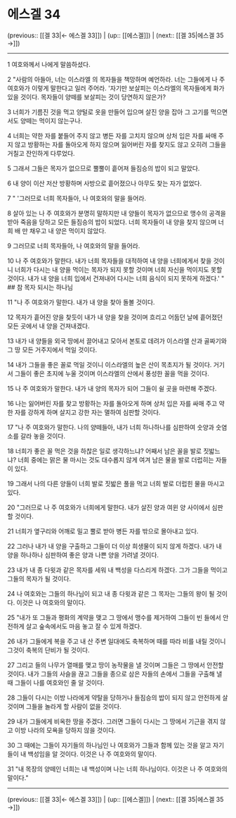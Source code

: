 # 에스겔 34

(previous:: [[겔 33|← 에스겔 33]]) | (up:: [[에스겔]]) | (next:: [[겔 35|에스겔 35 →]])

***




1 
여호와께서 나에게 말씀하셨다. 



2 
"사람의 아들아, 너는 이스라엘 의 목자들을 책망하며 예언하라. 너는 그들에게 나 주 여호와가 이렇게 말한다고 일러 주어라. '자기만 보살피는 이스라엘의 목자들에게 화가 있을 것이다. 목자들이 양떼를 보살피는 것이 당연하지 않은가? 



3 
너희가 기름진 것을 먹고 양털로 옷을 만들어 입으며 살진 양을 잡아 그 고기를 먹으면서도 양떼는 먹이지 않는구나. 



4 
너희는 약한 자를 붙들어 주지 않고 병든 자를 고치지 않으며 상처 입은 자를 싸매 주지 않고 방황하는 자를 돌아오게 하지 않으며 잃어버린 자를 찾지도 않고 오히려 그들을 거칠고 잔인하게 다루었다. 



5 
그래서 그들은 목자가 없으므로 뿔뿔이 흩어져 들짐승의 밥이 되고 말았다. 



6 
내 양이 이산 저산 방황하며 사방으로 흩어졌으나 아무도 찾는 자가 없었다. 



7 
" '그러므로 너희 목자들아, 나 여호와의 말을 들어라. 



8 
살아 있는 나 주 여호와가 분명히 말하지만 내 양들이 목자가 없으므로 맹수의 공격을 받아 죽음을 당하고 모든 들짐승의 밥이 되었다. 너희 목자들이 내 양을 찾지 않으며 너희 배 만 채우고 내 양은 먹이지 않았다. 



9 
그러므로 너희 목자들아, 나 여호와의 말을 들어라. 



10 
나 주 여호와가 말한다. 내가 너희 목자들을 대적하여 내 양을 너희에게서 찾을 것이니 너희가 다시는 내 양을 먹이는 목자가 되지 못할 것이며 너희 자신을 먹이지도 못할 것이다. 내가 내 양을 너희 입에서 건져내어 다시는 너희 음식이 되지 못하게 하겠다.' " ## 참 목자 되시는 하나님 



11 
"나 주 여호와가 말한다. 내가 내 양을 찾아 돌볼 것이다. 



12 
목자가 흩어진 양을 찾듯이 내가 내 양을 찾을 것이며 흐리고 어둡던 날에 흩어졌던 모든 곳에서 내 양을 건져내겠다. 



13 
내가 내 양들을 외국 땅에서 끌어내고 모아서 본토로 데려가 이스라엘 산과 골짜기와 그 땅 모든 거주지에서 먹일 것이다. 



14 
내가 그들을 좋은 꼴로 먹일 것이니 이스라엘의 높은 산이 목초지가 될 것이다. 거기서 그들이 좋은 초지에 누울 것이며 이스라엘의 산에서 풍성한 꼴을 먹을 것이다. 



15 
나 주 여호와가 말한다. 내가 내 양의 목자가 되어 그들이 쉴 곳을 마련해 주겠다. 



16 
나는 잃어버린 자를 찾고 방황하는 자를 돌아오게 하며 상처 입은 자를 싸매 주고 약한 자를 강하게 하며 살지고 강한 자는 멸하여 심판할 것이다. 



17 
"나 주 여호와가 말한다. 나의 양떼들아, 내가 너희 하나하나를 심판하여 숫양과 숫염소를 갈라 놓을 것이다. 



18 
너희가 좋은 꼴 먹은 것을 하찮은 일로 생각하느냐? 어째서 남은 꼴을 발로 짓밟느냐? 너희 중에는 맑은 물 마시는 것도 대수롭지 않게 여겨 남은 물을 발로 더럽히는 자들이 있다. 



19 
그래서 나의 다른 양들이 너희 발로 짓밟은 풀을 먹고 너희 발로 더럽힌 물을 마시고 있다. 



20 
"그러므로 나 주 여호와가 너희에게 말한다. 내가 살진 양과 여윈 양 사이에서 심판할 것이다. 



21 
너희가 옆구리와 어깨로 밀고 뿔로 받아 병든 자를 밖으로 몰아내고 있다. 



22 
그러나 내가 내 양을 구출하고 그들이 더 이상 희생물이 되지 않게 하겠다. 내가 내 양을 하나하나 심판하여 좋은 양과 나쁜 양을 가려낼 것이다. 



23 
내가 내 종 다윗과 같은 목자를 세워 내 백성을 다스리게 하겠다. 그가 그들을 먹이고 그들의 목자가 될 것이다. 



24 
나 여호와는 그들의 하나님이 되고 내 종 다윗과 같은 그 목자는 그들의 왕이 될 것이다. 이것은 나 여호와의 말이다. 



25 
"내가 또 그들과 평화의 계약을 맺고 그 땅에서 맹수를 제거하여 그들이 빈 들에서 안전하게 살고 숲속에서도 마음 놓고 잘 수 있게 하겠다. 



26 
내가 그들에게 복을 주고 내 산 주변 일대에도 축복하며 때를 따라 비를 내릴 것이니 그것이 축복의 단비가 될 것이다. 



27 
그리고 들의 나무가 열매를 맺고 땅이 농작물을 낼 것이며 그들은 그 땅에서 안전할 것이다. 내가 그들의 사슬을 끊고 그들을 종으로 삼은 자들의 손에서 그들을 구출해 낼 때 그들이 나를 여호와인 줄 알 것이다. 



28 
그들이 다시는 이방 나라에게 약탈을 당하거나 들짐승의 밥이 되지 않고 안전하게 살 것이며 그들을 놀라게 할 사람이 없을 것이다. 



29 
내가 그들에게 비옥한 땅을 주겠다. 그러면 그들이 다시는 그 땅에서 기근을 겪지 않고 이방 나라의 모욕을 당하지 않을 것이다. 



30 
그 때에는 그들이 자기들의 하나님인 나 여호와가 그들과 함께 있는 것을 알고 자기들이 내 백성임을 알 것이다. 이것은 나 주 여호와의 말이다. 



31 
"내 목장의 양떼인 너희는 내 백성이며 나는 너희 하나님이다. 이것은 나 주 여호와의 말이다."

***

(previous:: [[겔 33|← 에스겔 33]]) | (up:: [[에스겔]]) | (next:: [[겔 35|에스겔 35 →]])
